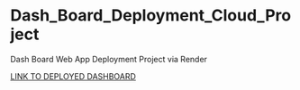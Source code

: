 # Dash_Board_Deployment_Cloud_Project
Dash Board Web App Deployment Project via Render

[LINK TO DEPLOYED DASHBOARD](https://dash-web-app-7kna.onrender.com)


